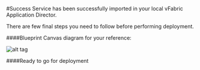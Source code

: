 #Success
Service has been successfully imported in your local vFabric Application Director. 

There are few final steps you need to follow before performing deployment.
	
####Blueprint Canvas diagram for your reference: 

![alt tag](https://raw.github.com/vmware-applicationdirector/solutions-import-beta/Alteon-VA-Service-Application-Director-50/Alteon-VA-Service-Application-Director-Blueprint-canvas.png)

####Ready to go for deployment




 
